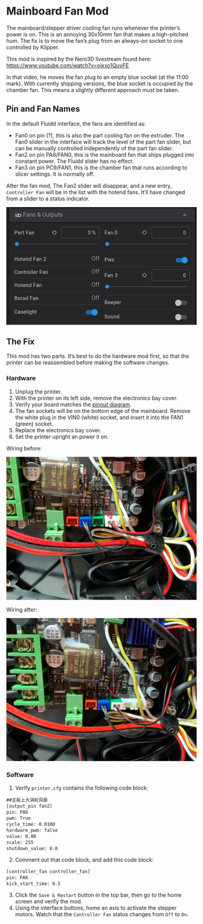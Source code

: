 # Mainboard Fan Mod

The mainboard/stepper driver cooling fan runs whenever the printer’s
power is on. This is an annoying 30x10mm fan that makes a high-pitched
hum. The fix is to move the fan’s plug from an always-on socket to one
controlled by Klipper.

This mod is inspired by the Nero3D livestream found here:
https://www.youtube.com/watch?v=ojxxo1QuvFE

In that video, he moves the fan plug to an empty blue socket (at the
11:00 mark). With currently shipping versions, the blue socket is
occupied by the chamber fan. This means a slightly different approach
must be taken.

## Pin and Fan Names

In the default Fluidd interface, the fans are identified as:

- Fan0 on pin (?), this is also the part cooling fan on the extruder.
  The Fan0 slider in the interface will track the level of the part fan
  slider, but can be manually controlled independently of the part fan
  slider.
- Fan2 on pin PA8/FAN0, this is the mainboard fan that ships plugged
  into constant power. The Fluidd slider has no effect.
- Fan3 on pin PC9/FAN1, this is the chamber fan that runs according to
  slicer settings. It is normally off.

After the fan mod, The Fan2 slider will disappear, and a new entry,
`Controller Fan` will be in the list with the hotend fans. It’ll have
changed from a slider to a status indicator.

![](images/fluidd-after.png)

## The Fix

This mod has two parts. It’s best to do the hardware mod first, so that
the printer can be reassembled before making the software changes.

### Hardware

1.  Unplug the printer.
2.  With the printer on its left side, remove the electronics bay cover.
3.  Verify your board matches the [pinout
    diagram](../images/mainboard-pins.jpg).
4.  The fan sockets will be on the bottom edge of the mainboard. Remove
    the white plug in the VIN0 (white) socket, and insert it into the
    FAN1 (green) socket.
5.  Replace the electronics bay cover.
6.  Set the printer upright an power it on.

Wiring before:

![](images/fan-mod-before.jpg)

Wiring after:

![](images/fan-mod-after.jpg)

### Software

1.  Verify `printer.cfg` contains the following code block:

<!-- -->

    ##主板上大涡轮风扇
    [output_pin fan2]
    pin: PA8
    pwm: True
    cycle_time: 0.0100
    hardware_pwm: false
    value: 0.00
    scale: 255
    shutdown_value: 0.0

2.  Comment out that code block, and add this code block:

<!-- -->

    [controller_fan controller_fan]
    pin: PA8
    kick_start_time: 0.5

3.  Click the `Save & Restart` button in the top bar, then go to the
    home screen and verify the mod.
4.  Using the interface buttons, home an axis to activate the stepper
    motors. Watch that the `Controller Fan` status changes from `Off` to
    `On`.
